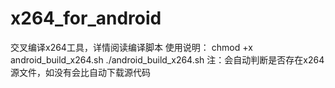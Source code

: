 # x264_for_android
交叉编译x264工具，详情阅读编译脚本
使用说明：
chmod +x android_build_x264.sh
./android_build_x264.sh
注：会自动判断是否存在x264源文件，如没有会比自动下载源代码
